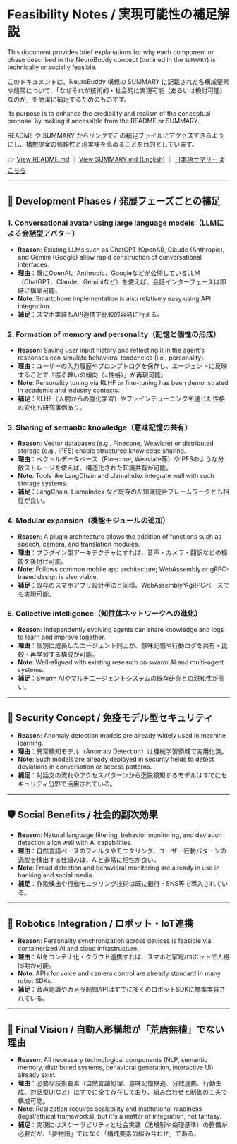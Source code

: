 # Feasibility Notes / 実現可能性の補足解説

This document provides brief explanations for why each component or phase described in the NeuroBuddy concept (outlined in the `SUMMARY`) is technically or socially feasible.

このドキュメントは、NeuroBuddy 構想の SUMMARY に記載された各構成要素や段階について、「なぜそれが技術的・社会的に実現可能（あるいは検討可能）なのか」を簡潔に補足するためのものです。

Its purpose is to enhance the credibility and realism of the conceptual proposal by making it accessible from the README or SUMMARY.

README や SUMMARY からリンクでこの補足ファイルにアクセスできるようにし、構想提案の信頼性と現実味を高めることを目的としています。

👉 [View README.md](./README.md) ｜ [View SUMMARY.md (English)](./SUMMARY.md) ｜ [日本語サマリーはこちら](./SUMMARY_ja.md)

---

## 🔧 Development Phases / 発展フェーズごとの補足

### 1. Conversational avatar using large language models（LLMによる会話型アバター）

* **Reason**: Existing LLMs such as ChatGPT (OpenAI), Claude (Anthropic), and Gemini (Google) allow rapid construction of conversational interfaces.
* **理由**：既にOpenAI、Anthropic、Googleなどが公開しているLLM（ChatGPT、Claude、Geminiなど）を使えば、会話インターフェースは即時に構築可能。
* **Note**: Smartphone implementation is also relatively easy using API integration.
* **補足**：スマホ実装もAPI連携で比較的容易に行える。

### 2. Formation of memory and personality（記憶と個性の形成）

* **Reason**: Saving user input history and reflecting it in the agent's responses can simulate behavioral tendencies (i.e., personality).
* **理由**：ユーザーの入力履歴やプロンプトログを保存し、エージェントに反映することで「振る舞いの傾向（=性格）」が再現可能。
* **Note**: Personality tuning via RLHF or fine-tuning has been demonstrated in academic and industry contexts.
* **補足**：RLHF（人間からの強化学習）やファインチューニングを通じた性格の変化も研究事例あり。

### 3. Sharing of semantic knowledge（意味記憶の共有）

* **Reason**: Vector databases (e.g., Pinecone, Weaviate) or distributed storage (e.g., IPFS) enable structured knowledge sharing.
* **理由**：ベクトルデータベース（Pinecone, Weaviate等）やIPFSのような分散ストレージを使えば、構造化された知識共有が可能。
* **Note**: Tools like LangChain and LlamaIndex integrate well with such storage systems.
* **補足**：LangChain, LlamaIndex など既存のAI知識統合フレームワークとも相性が良い。

### 4. Modular expansion（機能モジュールの追加）

* **Reason**: A plugin architecture allows the addition of functions such as speech, camera, and translation modules.
* **理由**：プラグイン型アーキテクチャにすれば、音声・カメラ・翻訳などの機能を後付け可能。
* **Note**: Follows common mobile app architecture; WebAssembly or gRPC-based design is also viable.
* **補足**：既存のスマホアプリ設計手法と同様。WebAssemblyやgRPCベースでも実現可能。

### 5. Collective intelligence（知性体ネットワークへの進化）

* **Reason**: Independently evolving agents can share knowledge and logs to learn and improve together.
* **理由**：個別に成長したエージェント同士が、意味記憶や行動ログを共有・比較・再学習する構成が可能。
* **Note**: Well-aligned with existing research on swarm AI and multi-agent systems.
* **補足**：Swarm AIやマルチエージェントシステムの既存研究との親和性が高い。

---

## 🔐 Security Concept / 免疫モデル型セキュリティ

* **Reason**: Anomaly detection models are already widely used in machine learning.
* **理由**：異常検知モデル（Anomaly Detection）は機械学習領域で実用化済。
* **Note**: Such models are already deployed in security fields to detect deviations in conversation or access patterns.
* **補足**：対話文の流れやアクセスパターンから逸脱検知するモデルはすでにセキュリティ分野で活用されている。

---

## 🛡️ Social Benefits / 社会的副次効果

* **Reason**: Natural language filtering, behavior monitoring, and deviation detection align well with AI capabilities.
* **理由**：自然言語ベースのフィルタやモニタリング、ユーザー行動パターンの逸脱を検出する仕組みは、AIと非常に相性が良い。
* **Note**: Fraud detection and behavioral monitoring are already in use in banking and social media.
* **補足**：詐欺検出や行動モニタリング技術は既に銀行・SNS等で導入されている。

---

## 🤖 Robotics Integration / ロボット・IoT連携

* **Reason**: Personality synchronization across devices is feasible via containerized AI and cloud infrastructure.
* **理由**：AIをコンテナ化・クラウド連携すれば、スマホと家電/ロボットで人格同期が可能。
* **Note**: APIs for voice and camera control are already standard in many robot SDKs.
* **補足**：音声認識やカメラ制御APIはすでに多くのロボットSDKに標準実装されている。

---

## 🧠 Final Vision / 自動人形構想が「荒唐無稽」でない理由

* **Reason**: All necessary technological components (NLP, semantic memory, distributed systems, behavioral generation, interactive UI) already exist.
* **理由**：必要な技術要素（自然言語処理、意味記憶構造、分散連携、行動生成、対話型UIなど）はすでに全て存在しており、組み合わせと制御の工夫で構成可能。
* **Note**: Realization requires scalability and institutional readiness (legal/ethical frameworks), but it's a matter of integration, not fantasy.
* **補足**：実現にはスケーラビリティと社会実装（法規制や倫理基準）の整備が必要だが、「夢物語」ではなく「構成要素の組み合わせ」である。
